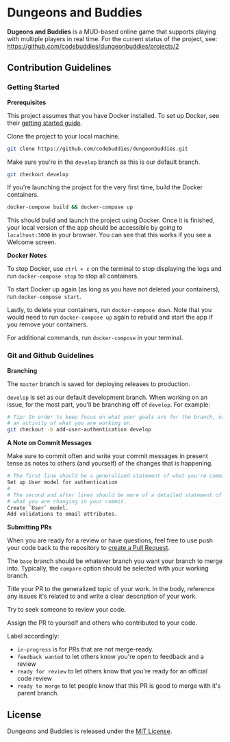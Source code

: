 # Dungeons and Buddies
**Dugeons and Buddies** is a MUD-based online game that supports playing with multiple players in real time. For the current status of the project, see: https://github.com/codebuddies/dungeonbuddies/projects/2

## Contribution Guidelines
### Getting Started
**Prerequisites**

This project assumes that you have Docker installed. To set up Docker, see their [getting started guide](https://www.docker.com/get-started).

Clone the project to your local machine.
```bash
git clone https://github.com/codebuddies/dungeonbuddies.git
```

Make sure you're in the `develop` branch as this is our default branch.
```bash
git checkout develop
```

If you're launching the project for the very first time, build the Docker containers.
```bash
docker-compose build && docker-compose up
```

This should build and launch the project using Docker. Once it is finished, your local version of the app should be accessible by going to `localhost:3000` in your browser. You can see that this works if you see a Welcome screen.

**Docker Notes**

To stop Docker, use `ctrl + c` on the terminal to stop displaying the logs and run `docker-compose stop` to stop all containers.

To start Docker up again (as long as you have not deleted your containers), run `docker-compose start`.

Lastly, to delete your containers, run `docker-compose down`. Note that you would need to run `docker-compose up` again to rebuild and start the app if you remove your containers.

For additional commands, run `docker-compose` in your terminal.

### Git and Github Guidelines
**Branching**

The `master` branch is saved for deploying releases to production.

`develop` is set as our default development branch. When working on an issue, for the most part, you'll be branching off of `develop`. For example:
```bash
# Tip: In order to keep focus on what your goals are for the branch, name it as
# an activity of what you are working on.
git checkout -b add-user-authentication develop
```

**A Note on Commit Messages**

Make sure to commit often and write your commit messages in present tense as notes to others (and yourself) of the changes that is happening.
```bash
# The first line should be a generalized statement of what you're committing.
Set up User model for authentication
#
# The second and after lines should be more of a detailed statement of
# what you are changing in your commit.
Create `User` model.
Add validations to email attributes.
```

**Submitting PRs**

When you are ready for a review or have questions, feel free to use push your code back to the repository to [create a Pull Request](https://github.com/codebuddies/dungeonbuddies/compare).

The `base` branch should be whatever branch you want your branch to merge into. Typically, the `compare` option should be selected with your working branch.

Title your PR to the generalized topic of your work. In the body, reference any issues it's related to and write a clear description of your work.

Try to seek someone to review your code.

Assign the PR to yourself and others who contributed to your code.

Label accordingly:
+ `in-progress` is for PRs that are not merge-ready.
+ `feedback wanted` to let others know you're open to feedback and a review
+ `ready for review` to let others know that you're ready for an official code review
+ `ready to merge` to let people know that this PR is good to merge with it's parent branch.

## License
Dungeons and Buddies is released under the [MIT License](https://github.com/codebuddies/dungeonbuddies/blob/develop/LICENSE).
